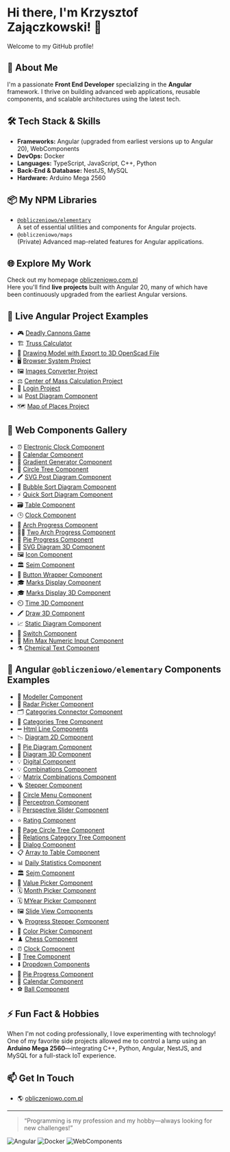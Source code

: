 # Hi there, I'm Krzysztof Zajączkowski! 👋

Welcome to my GitHub profile!

## 💼 About Me

I'm a passionate **Front End Developer** specializing in the **Angular** framework. I thrive on building advanced web applications, reusable components, and scalable architectures using the latest tech.

## 🛠️ Tech Stack & Skills

- **Frameworks:** Angular (upgraded from earliest versions up to Angular 20), WebComponents
- **DevOps:** Docker
- **Languages:** TypeScript, JavaScript, C++, Python
- **Back-End & Database:** NestJS, MySQL
- **Hardware:** Arduino Mega 2560

## 📦 My NPM Libraries

- [`@obliczeniowo/elementary`](https://www.npmjs.com/package/@obliczeniowo/elementary)  
  A set of essential utilities and components for Angular projects.
- `@obliczeniowo/maps`  
  (Private) Advanced map-related features for Angular applications.

## 🌐 Explore My Work

Check out my homepage [obliczeniowo.com.pl](https://obliczeniowo.com.pl)  
Here you'll find **live projects** built with Angular 20, many of which have been continuously upgraded from the earliest Angular versions.

## 🚀 Live Angular Project Examples

- 🎮 [Deadly Cannons Game](https://obliczeniowo.com.pl/1147)
- 🏗️ [Truss Calculator](https://obliczeniowo.com.pl/1152)
- 🧩 [Drawing Model with Export to 3D OpenScad File](https://obliczeniowo.com.pl/1165)
- 🖥️ [Browser System Project](https://obliczeniowo.com.pl/1251)
- 🖼️ [Images Converter Project](https://obliczeniowo.com.pl/1145)
- ⚖️ [Center of Mass Calculation Project](https://obliczeniowo.com.pl/1250)
- 🔐 [Login Project](https://obliczeniowo.com.pl/1163)
- 📊 [Post Diagram Component](https://obliczeniowo.com.pl/1142)
- 🗺️ [Map of Places Project](https://obliczeniowo.com.pl/1218)

## 🧩 Web Components Gallery

- ⏰ [Electronic Clock Component](https://obliczeniowo.com.pl/1300)
- 📅 [Calendar Component](https://obliczeniowo.com.pl/1301)
- 🎨 [Gradient Generator Component](https://obliczeniowo.com.pl/1299)
- 🌳 [Circle Tree Component](https://obliczeniowo.com.pl/1302)
- 🖊️ [SVG Post Diagram Component](https://obliczeniowo.com.pl/1303)
- 🔵 [Bubble Sort Diagram Component](https://obliczeniowo.com.pl/1304)
- ⚡ [Quick Sort Diagram Component](https://obliczeniowo.com.pl/1306)
- 🗃️ [Table Component](https://obliczeniowo.com.pl/1309)
- 🕒 [Clock Component](https://obliczeniowo.com.pl/1327)
- 🏹 [Arch Progress Component](https://obliczeniowo.com.pl/1328)
- 🏹🏹 [Two Arch Progress Component](https://obliczeniowo.com.pl/1329)
- 🥧 [Pie Progress Component](https://obliczeniowo.com.pl/1330)
- 🧮 [SVG Diagram 3D Component](https://obliczeniowo.com.pl/1331)
- 🖼️ [Icon Component](https://obliczeniowo.com.pl/1332)
- 🏛️ [Sejm Component](https://obliczeniowo.com.pl/1333)
- 🔘 [Button Wrapper Component](https://obliczeniowo.com.pl/1335)
- 🎓 [Marks Display Component](https://obliczeniowo.com.pl/1336)
- 🎓 [Marks Display 3D Component](https://obliczeniowo.com.pl/1340)
- ⏲️ [Time 3D Component](https://obliczeniowo.com.pl/1341)
- 🖍️ [Draw 3D Component](https://obliczeniowo.com.pl/1337)
- 📈 [Static Diagram Component](https://obliczeniowo.com.pl/1344)
- 🔀 [Switch Component](https://obliczeniowo.com.pl/1366)
- 🔢 [Min Max Numeric Input Component](https://obliczeniowo.com.pl/1356)
- ⚗️ [Chemical Text Component](https://obliczeniowo.com.pl/1367)

## 🧰 Angular `@obliczeniowo/elementary` Components Examples

- 🧩 [Modeller Component](https://obliczeniowo.com.pl/1352)
- 📡 [Radar Picker Component](https://obliczeniowo.com.pl/1368)
- 🗂️ [Categories Connector Component](https://obliczeniowo.com.pl/1350)
- 🌲 [Categories Tree Component](https://obliczeniowo.com.pl/1351)
- ➖ [Html Line Components](https://obliczeniowo.com.pl/1338)
- 📉 [Diagram 2D Component](https://obliczeniowo.com.pl/1239)
- 🥧 [Pie Diagram Component](https://obliczeniowo.com.pl/1244)
- 🧮 [Diagram 3D Component](https://obliczeniowo.com.pl/1241)
- 💡 [Digital Component](https://obliczeniowo.com.pl/1243)
- 💡 [Combinations Component](https://obliczeniowo.com.pl/1286)
- 💡 [Matrix Combinations Component](https://obliczeniowo.com.pl/1287)
- 🪜 [Stepper Component](https://obliczeniowo.com.pl/1349)
- 🍩 [Circle Menu Component](https://obliczeniowo.com.pl/1290)
- 🤖 [Perceptron Component](https://obliczeniowo.com.pl/1289)
- 🎚️ [Perspective Slider Component](https://obliczeniowo.com.pl/1291)
- ⭐ [Rating Component](https://obliczeniowo.com.pl/1291)
- 🌳 [Page Circle Tree Component](https://obliczeniowo.com.pl/1293)
- 🔗 [Relations Category Tree Component](https://obliczeniowo.com.pl/1364)
- 💬 [Dialog Component](https://obliczeniowo.com.pl/1294)
- 📋 [Array to Table Component](https://obliczeniowo.com.pl/1296)
- 📊 [Daily Statistics Component](https://obliczeniowo.com.pl/1342)
- 🏛️ [Sejm Component](https://obliczeniowo.com.pl/1334)
- 🎯 [Value Picker Component](https://obliczeniowo.com.pl/1346)
- 🗓️ [Month Picker Component](https://obliczeniowo.com.pl/1347)
- 🗓️ [MYear Picker Component](https://obliczeniowo.com.pl/1348)
- 🖼️ [Slide View Components](https://obliczeniowo.com.pl/1326)
- 🪜 [Progress Stepper Component](https://obliczeniowo.com.pl/1288)
- 🎨 [Color Picker Component](https://obliczeniowo.com.pl/1146)
- ♟️ [Chess Component](https://obliczeniowo.com.pl/1150)
- ⏰ [Clock Component](https://obliczeniowo.com.pl/1247)
- 🌲 [Tree Component](https://obliczeniowo.com.pl/1249)
- ⬇️ [Dropdown Components](https://obliczeniowo.com.pl/1248)
- 🥧 [Pie Progress Component](https://obliczeniowo.com.pl/1245)
- 📅 [Calendar Component](https://obliczeniowo.com.pl/1143)
- ⚽ [Ball Component](https://obliczeniowo.com.pl/1144)

## ⚡ Fun Fact & Hobbies

When I'm not coding professionally, I love experimenting with technology!  
One of my favorite side projects allowed me to control a lamp using an **Arduino Mega 2560**—integrating C++, Python, Angular, NestJS, and MySQL for a full-stack IoT experience.

## 📫 Get In Touch

- 🌎 [obliczeniowo.com.pl](https://obliczeniowo.com.pl)

---

> “Programming is my profession and my hobby—always looking for new challenges!”

![Angular](https://img.shields.io/badge/Angular-DD0031?style=for-the-badge&logo=angular&logoColor=white)
![Docker](https://img.shields.io/badge/Docker-2496ED?style=for-the-badge&logo=docker&logoColor=white)
![WebComponents](https://img.shields.io/badge/WebComponents-29ABE2?style=for-the-badge&logo=webcomponents.org&logoColor=white)
